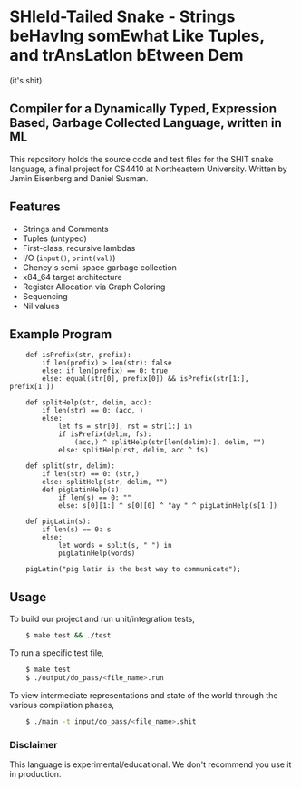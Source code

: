 # SHIeld-Tailed Snake - Strings beHavIng somEwhat Like Tuples, and trAnsLatIon bEtween Dem

(it's shit)

## Compiler for a Dynamically Typed, Expression Based, Garbage Collected Language, written in ML

This repository holds the source code and test files for the SHIT snake language, a final project for CS4410 at Northeastern University. Written by Jamin Eisenberg and Daniel Susman.

## Features

-   Strings and Comments
-   Tuples (untyped)
-   First-class, recursive lambdas
-   I/O (`input()`, `print(val)`)
-   Cheney's semi-space garbage collection
-   x84_64 target architecture
-   Register Allocation via Graph Coloring
-   Sequencing
-   Nil values

## Example Program

```
    def isPrefix(str, prefix):
        if len(prefix) > len(str): false
        else: if len(prefix) == 0: true
        else: equal(str[0], prefix[0]) && isPrefix(str[1:], prefix[1:])

    def splitHelp(str, delim, acc):
        if len(str) == 0: (acc, )
        else:
            let fs = str[0], rst = str[1:] in
            if isPrefix(delim, fs):
                (acc,) ^ splitHelp(str[len(delim):], delim, "")
            else: splitHelp(rst, delim, acc ^ fs)

    def split(str, delim):
        if len(str) == 0: (str,)
        else: splitHelp(str, delim, "")
        def pigLatinHelp(s):
            if len(s) == 0: ""
            else: s[0][1:] ^ s[0][0] ^ "ay " ^ pigLatinHelp(s[1:])

    def pigLatin(s):
        if len(s) == 0: s
        else:
            let words = split(s, " ") in
            pigLatinHelp(words)

    pigLatin("pig latin is the best way to communicate");
```

## Usage

To build our project and run unit/integration tests,

```bash
    $ make test && ./test
```

To run a specific test file,

```bash
    $ make test
    $ ./output/do_pass/<file_name>.run
```

To view intermediate representations and state of the world through the various compilation phases,

```bash
    $ ./main -t input/do_pass/<file_name>.shit
```

### Disclaimer

This language is experimental/educational. We don't recommend you use it in production.
